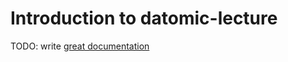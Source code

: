 # Introduction to datomic-lecture

TODO: write [great documentation](http://jacobian.org/writing/what-to-write/)
